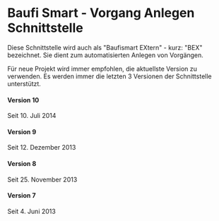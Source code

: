 
Baufi Smart - Vorgang Anlegen Schnittstelle
==============================================

Diese Schnittstelle wird auch als "Baufismart EXtern" - kurz: "BEX" bezeichnet.
Sie dient zum automatisierten Anlegen von Vorgängen.

Für neue Projekt wird immer empfohlen, die aktuellste Version zu verwenden.
Es werden immer die letzten 3 Versionen der Schnittstelle unterstützt.

#### Version 10

Seit 10. Juli 2014


#### Version 9

Seit 12. Dezember 2013


#### Version 8

Seit 25. November 2013


#### Version 7

Seit 4. Juni 2013

